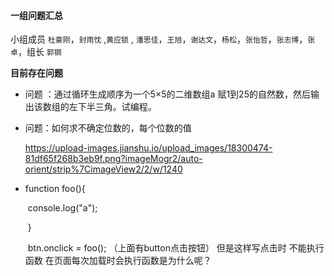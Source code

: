#### 一组问题汇总 

小组成员 `杜豪刚`，`封雨忱` ,`黄应锁` , `潘思佳`，`王旭`，`谢达文`，`杨松`，`张怡哲`，`张志博`，`张卓`，组长 `郭钢`

**目前存在问题**

* 问题 ：通过循环生成顺序为一个5×5的二维数组a 赋1到25的自然数，然后输出该数组的左下半三角。试编程。

* 问题：如何求不确定位数的，每个位数的值

  https://upload-images.jianshu.io/upload_images/18300474-81df65f268b3eb9f.png?imageMogr2/auto-orient/strip%7CimageView2/2/w/1240

* function foo(){

  ​            console.log("a");

  ​        }

  ​        btn.onclick = foo(); 
  （上面有button点击按钮）  但是这样写点击时 不能执行函数 在页面每次加载时会执行函数是为什么呢？